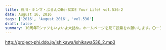 ```yaml
---
title: 石川・ホンマ・ぶるんのBe-SIDE Your Life! vol.536-2
date: August 16, 2016
tags: ['2016', 'August 2016', 'vol.536']
draft: false
summary: 10周年Tシャツもいよいよ大詰め。ホームページを見て投票をお願いします。〇ーチさんのコーナーも開始！ビー〇さんの良いところ満載！ISHII
---
```


http://project-phi.ddo.jp/ishikawa/ishikawa536_2.mp3